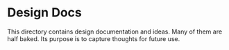 # Design Docs

This directory contains design documentation and ideas. Many of them are half baked. Its purpose is to capture thoughts for future use.
